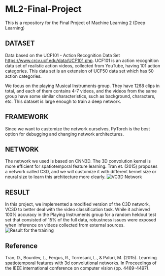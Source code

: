# ML2-Final-Project
This is a repository for the Final Project of Machine Learning 2 (Deep Learning) 

## DATASET
Data based on the UCF101 - Action Recognition Data Set https://www.crcv.ucf.edu/data/UCF101.php. UCF101 is an action recognition data set of realistic action videos, collected from YouTube, having 101 action categories. This data set is an extension of UCF50 data set which has 50 action categories.

We focus on the playing Musical Instruments group. They have 1268 clips in total, and each of them contains 4-7 videos, and the videos from the same group have some similar characteristics, such as background, characters, etc. This dataset is large enough to train a deep network.

## FRAMEWORK
Since we want to customize the network ourselves, PyTorch is the best option for debugging and changing network architectures.

## NETWORK
The network we used is based on CNN3D. The 3D convolution kernel is more efficient for spatiotemporal feature learning. Tran et. (2015) proposes a network called C3D, and we will customize it with different kernel size or neural size to learn this architecture more clearly.
![VC3D Network](images/vc3d.png)

## RESULT
In this project, we implemented a modified version of the C3D network, VC3D to better deal with the video classification task. While it achieved 100% accuracy in the Playing Instruments group for a random heldout test set that consisted of 15% of the full data, robustness issues were exposed when inference on videos collected from external sources.
![Result for the training](images/output.png)

## Reference
Tran, D., Bourdev, L., Fergus, R., Torresani, L., & Paluri, M. (2015). Learning spatiotemporal features with 3d convolutional networks. In Proceedings of the IEEE international conference on computer vision (pp. 4489-4497).



